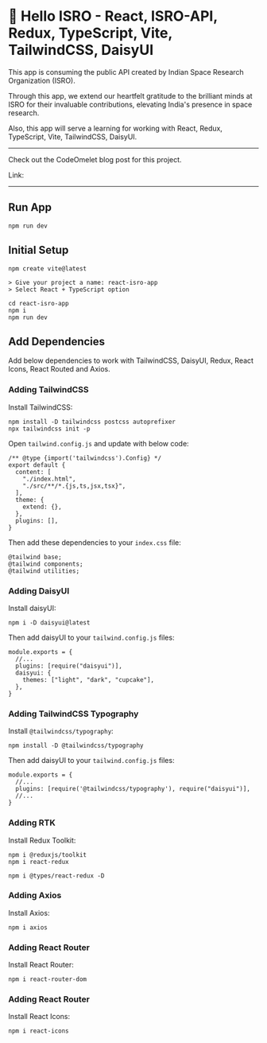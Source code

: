 # 👋 Hello ISRO - React, ISRO-API, Redux, TypeScript, Vite, TailwindCSS, DaisyUI

This app is consuming the public API created by Indian Space Research Organization (ISRO).

Through this app, we extend our heartfelt gratitude to the brilliant minds at ISRO for their invaluable contributions, elevating  India's presence in space research.

Also, this app will serve a learning for working with React, Redux, TypeScript, Vite, TailwindCSS, DaisyUI.
___

Check out the CodeOmelet blog post for this project.

Link: 
___

## Run App

```
npm run dev
```

## Initial Setup

```
npm create vite@latest

> Give your project a name: react-isro-app
> Select React + TypeScript option

cd react-isro-app
npm i
npm run dev
```

## Add Dependencies

Add below dependencies to work with TailwindCSS, DaisyUI, Redux, React Icons, React Routed and Axios.

### Adding TailwindCSS

Install TailwindCSS:
```
npm install -D tailwindcss postcss autoprefixer
npx tailwindcss init -p
```

Open `tailwind.config.js` and update with below code:
```
/** @type {import('tailwindcss').Config} */
export default {
  content: [
    "./index.html",
    "./src/**/*.{js,ts,jsx,tsx}",
  ],
  theme: {
    extend: {},
  },
  plugins: [],
}
```

Then add these dependencies to your `index.css` file:
```
@tailwind base;
@tailwind components;
@tailwind utilities;
```

### Adding DaisyUI

Install daisyUI:
```
npm i -D daisyui@latest
```

Then add daisyUI to your `tailwind.config.js` files:
```
module.exports = {
  //...
  plugins: [require("daisyui")],
  daisyui: {
    themes: ["light", "dark", "cupcake"],
  },
}
```

### Adding TailwindCSS Typography

Install `@tailwindcss/typography`:
```
npm install -D @tailwindcss/typography
```

Then add daisyUI to your `tailwind.config.js` files:
```
module.exports = {
  //...
  plugins: [require('@tailwindcss/typography'), require("daisyui")],
  //...
}
```

### Adding RTK

Install Redux Toolkit:

```
npm i @reduxjs/toolkit
npm i react-redux

npm i @types/react-redux -D
```

### Adding Axios

Install Axios:

```
npm i axios
```

### Adding React Router

Install React Router:

```
npm i react-router-dom
```

### Adding React Router

Install React Icons:

```
npm i react-icons
```
